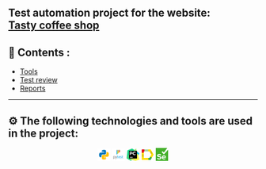 Test automation project for the website: <br><a target="_blank" href="https://shop.tastycoffee.ru/">Tasty coffee shop</a>
---

## :open_book: Contents :
- [Tools](#gear-The-following-technologies-and-tools-are-used-in-the-project)
- [Test review](#heavy_check_mark-что-проверяем)
- [Reports](#bar_chart-отчеты-о-прохождении-тестов-доступны-в-allure)

---

## :gear: The following technologies and tools are used in the project:
<p align="center">
    <img width="5%" title="Python" src="https://github.com/Emily-code/Emily-code/blob/main/images/python.png">
    <img width="5%" title="Pytest" src="https://github.com/Emily-code/Emily-code/blob/main/images/pytest.png">
    <img width="5%" title="PyCharm" src="https://github.com/Emily-code/Emily-code/blob/main/images/pycharm.png">
    <img width="5%" title="Allure Report" src="https://github.com/Emily-code/Emily-code/blob/main/images/allure_report.png">
    <img width="5%" title="Selenium" src="https://github.com/Emily-code/Emily-code/blob/main/images/selenium.png">
</p>